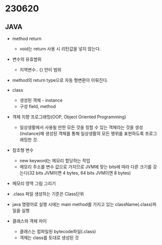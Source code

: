 ﻿
# 230620

## JAVA

  - method return
    - void는 return 사용 시 리턴값을 넣지 않는다.

  - 변수의 유효범위
    - 지역변수.. {} 안이 범위

  - method의 return type으로 자동 형변환이 이뤄진다.


  - class
    - 생성된 객체 - instance
    - 구성 field, method

  - 객체 지향 프로그래밍(OOP, Object Oriented Programming)
    - 일상생활에서 사용될 만한 모든 것을 칭할 수 있는 객체라는 것을 생성(instance)해 생성된 객체를 통해 일상생활의 모든 행위를 표현하도록 프로그래밍한 것.

  - 참조형 변수
    - new keyword는 메모리 할당하는 작업
    - 메모리 주소를 변수 값으로 가지므로 JVM에 맞는 bits에 따라 다른 크기를 갖는다(32 bits JVM이면 4 bytes, 64 bits JVM이면 8 bytes)


  - 메모리 영역 그림 그리기


  - .class 파일 생성하는 기준은 Class단위
  - java 명령어로 실행 시에는 main method를 가지고 있는 className(.class)파일을 실행

  - 클래스와 객체 차이
    - 클래스는 컴파일된 bytecode파일(.class)
    - 객체는 class를 토대로 생성된 것









